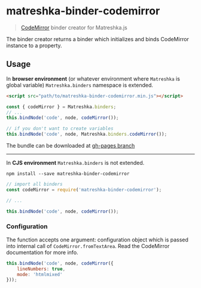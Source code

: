 # matreshka-binder-codemirror
> [CodeMirror](http://codemirror.net/) binder creator for Matreshka.js

The binder creator returns a binder which initializes and binds CodeMirror instance to a property.

## Usage
In **browser environment** (or whatever environment where ``Matreshka`` is global variable)  ``Matreshka.binders`` namespace is extended.
```html
<script src="path/to/matreshka-binder-codemirror.min.js"></script>
```

```js
const { codeMirror } = Matreshka.binders;
// ...
this.bindNode('code', node, codeMirror());

// if you don't want to create variables
this.bindNode('code', node, Matreshka.binders.codeMirror());
```

The bundle can be downloaded at [gh-pages branch](https://github.com/matreshkajs/matreshka-binder-codemirror/tree/gh-pages)

-------------

In **CJS environment** ``Matreshka.binders`` is not extended.

```
npm install --save matreshka-binder-codemirror
```

```js
// import all binders
const codeMirror = require('matreshka-binder-codemirror');

// ...

this.bindNode('code', node, codeMirror());
```


### Configuration

The function accepts one argument: configuration object which is passed into internal call of ``CodeMirror.fromTextArea``. Read the CodeMirror documentation for more info.

```js
this.bindNode('code', node, codeMirror({
    lineNumbers: true,
    mode: 'htmlmixed'
}));
```
